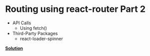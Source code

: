 # Routing using react-router Part 2

- API Calls
  - Using fetch()
- Third-Party Packages
  - react-loader-spinner

<b>[Solution](https://fetchapiloader.ccbp.tech/)</b>